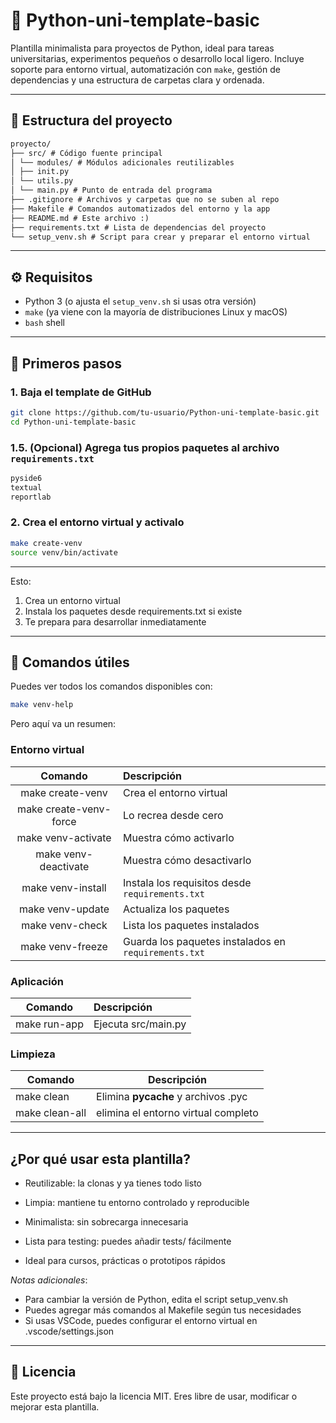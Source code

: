 # 🐍 Python-uni-template-basic

Plantilla minimalista para proyectos de Python, ideal para tareas universitarias, experimentos pequeños o desarrollo local ligero. Incluye soporte para entorno virtual, automatización con `make`, gestión de dependencias y una estructura de carpetas clara y ordenada.

---

## 📁 Estructura del proyecto

```txt
proyecto/
├── src/ # Código fuente principal
│ └── modules/ # Módulos adicionales reutilizables
│ ├── init.py
│ └── utils.py
│ └── main.py # Punto de entrada del programa
├── .gitignore # Archivos y carpetas que no se suben al repo
├── Makefile # Comandos automatizados del entorno y la app
├── README.md # Este archivo :)
├── requirements.txt # Lista de dependencias del proyecto
└── setup_venv.sh # Script para crear y preparar el entorno virtual
```

---

## ⚙️ Requisitos

- Python 3 (o ajusta el `setup_venv.sh` si usas otra versión)
- `make` (ya viene con la mayoría de distribuciones Linux y macOS)
- `bash` shell

---

## 🚀 Primeros pasos

### 1. Baja el template de GitHub

```bash
git clone https://github.com/tu-usuario/Python-uni-template-basic.git
cd Python-uni-template-basic
```

### 1.5. (Opcional) Agrega tus propios paquetes al archivo `requirements.txt`

```requirements.txt
pyside6
textual
reportlab
```

### 2. Crea el entorno virtual y activalo

```bash
make create-venv
source venv/bin/activate
```

---

Esto:

1. Crea un entorno virtual
2. Instala los paquetes desde requirements.txt si existe
3. Te prepara para desarrollar inmediatamente

---

## 🧰 Comandos útiles

Puedes ver todos los comandos disponibles con:

```bash
make venv-help
```

Pero aquí va un resumen:

### Entorno virtual

|        Comando         | Descripción                                            |
| :--------------------: | :----------------------------------------------------- |
|    make create-venv    | Crea el entorno virtual                                |
| make create-venv-force | Lo recrea desde cero                                   |
|   make venv-activate   | Muestra cómo activarlo                                 |
|  make venv-deactivate  | Muestra cómo desactivarlo                              |
|   make venv-install    | Instala los requisitos desde ``requirements.txt``      |
|    make venv-update    | Actualiza los paquetes                                 |
|    make venv-check     | Lista los paquetes instalados                          |
|    make venv-freeze    | Guarda los paquetes instalados en ``requirements.txt`` |

### Aplicación

|   Comando    | Descripción         |
| :----------: | :------------------ |
| make run-app | Ejecuta src/main.py |

### Limpieza

| Comando        | Descripción                         |
| -------------- | ----------------------------------- |
| make clean     | Elimina __pycache__ y archivos .pyc |
| make clean-all | elimina el entorno virtual completo |

---

## ¿Por qué usar esta plantilla?

- Reutilizable: la clonas y ya tienes todo listo

- Limpia: mantiene tu entorno controlado y reproducible

- Minimalista: sin sobrecarga innecesaria

- Lista para testing: puedes añadir tests/ fácilmente

- Ideal para cursos, prácticas o prototipos rápidos

*Notas adicionales*:

- Para cambiar la versión de Python, edita el script setup_venv.sh
- Puedes agregar más comandos al Makefile según tus necesidades
- Si usas VSCode, puedes configurar el entorno virtual en .vscode/settings.json

---

## 📝 Licencia

Este proyecto está bajo la licencia MIT. Eres libre de usar, modificar o mejorar esta plantilla.
